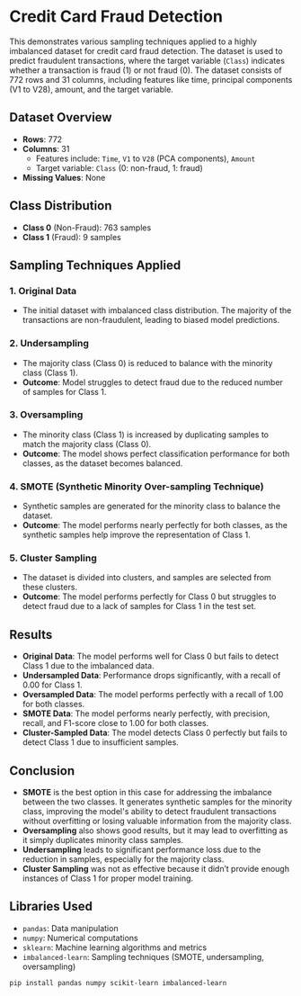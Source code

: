 # Credit Card Fraud Detection

This demonstrates various sampling techniques applied to a highly imbalanced dataset for credit card fraud detection. The dataset is used to predict fraudulent transactions, where the target variable (`Class`) indicates whether a transaction is fraud (1) or not fraud (0). The dataset consists of 772 rows and 31 columns, including features like time, principal components (V1 to V28), amount, and the target variable.

## Dataset Overview

- **Rows**: 772
- **Columns**: 31
  - Features include: `Time`, `V1` to `V28` (PCA components), `Amount`
  - Target variable: `Class` (0: non-fraud, 1: fraud)
- **Missing Values**: None

## Class Distribution
- **Class 0** (Non-Fraud): 763 samples
- **Class 1** (Fraud): 9 samples

## Sampling Techniques Applied

### 1. **Original Data**
- The initial dataset with imbalanced class distribution. The majority of the transactions are non-fraudulent, leading to biased model predictions.

### 2. **Undersampling**
- The majority class (Class 0) is reduced to balance with the minority class (Class 1).
- **Outcome**: Model struggles to detect fraud due to the reduced number of samples for Class 1.

### 3. **Oversampling**
- The minority class (Class 1) is increased by duplicating samples to match the majority class (Class 0).
- **Outcome**: The model shows perfect classification performance for both classes, as the dataset becomes balanced.

### 4. **SMOTE (Synthetic Minority Over-sampling Technique)**
- Synthetic samples are generated for the minority class to balance the dataset.
- **Outcome**: The model performs nearly perfectly for both classes, as the synthetic samples help improve the representation of Class 1.

### 5. **Cluster Sampling**
- The dataset is divided into clusters, and samples are selected from these clusters.
- **Outcome**: The model performs perfectly for Class 0 but struggles to detect fraud due to a lack of samples for Class 1 in the test set.

## Results

- **Original Data**: The model performs well for Class 0 but fails to detect Class 1 due to the imbalanced data.
- **Undersampled Data**: Performance drops significantly, with a recall of 0.00 for Class 1.
- **Oversampled Data**: The model performs perfectly with a recall of 1.00 for both classes.
- **SMOTE Data**: The model performs nearly perfectly, with precision, recall, and F1-score close to 1.00 for both classes.
- **Cluster-Sampled Data**: The model detects Class 0 perfectly but fails to detect Class 1 due to insufficient samples.

## Conclusion

- **SMOTE** is the best option in this case for addressing the imbalance between the two classes. It generates synthetic samples for the minority class, improving the model's ability to detect fraudulent transactions without overfitting or losing valuable information from the majority class.
- **Oversampling** also shows good results, but it may lead to overfitting as it simply duplicates minority class samples.
- **Undersampling** leads to significant performance loss due to the reduction in samples, especially for the majority class.
- **Cluster Sampling** was not as effective because it didn’t provide enough instances of Class 1 for proper model training.

## Libraries Used
- `pandas`: Data manipulation
- `numpy`: Numerical computations
- `sklearn`: Machine learning algorithms and metrics
- `imbalanced-learn`: Sampling techniques (SMOTE, undersampling, oversampling)


```bash
pip install pandas numpy scikit-learn imbalanced-learn
